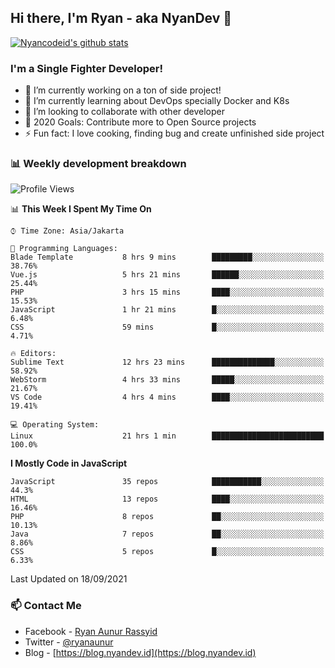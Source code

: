 ## Hi there, I'm Ryan - aka NyanDev 👋

[![Nyancodeid's github stats](https://github-readme-stats.vercel.app/api?username=nyancodeid)](https://github.com/nyancodeid/nyancodeid)

### I'm a Single Fighter Developer!
- 🔭 I’m currently working on a ton of side project!
- 🌱 I’m currently learning about DevOps specially Docker and K8s
- 👯 I’m looking to collaborate with other developer
- 🥅 2020 Goals: Contribute more to Open Source projects
- ⚡ Fun fact: I love cooking, finding bug and create unfinished side project 

### 📊 Weekly development breakdown

<!--START_SECTION:waka-->
![Profile Views](http://img.shields.io/badge/Profile%20Views-12-blue)

📊 **This Week I Spent My Time On** 

```text
⌚︎ Time Zone: Asia/Jakarta

💬 Programming Languages: 
Blade Template           8 hrs 9 mins        █████████░░░░░░░░░░░░░░░░   38.76% 
Vue.js                   5 hrs 21 mins       ██████░░░░░░░░░░░░░░░░░░░   25.44% 
PHP                      3 hrs 15 mins       ████░░░░░░░░░░░░░░░░░░░░░   15.53% 
JavaScript               1 hr 21 mins        █░░░░░░░░░░░░░░░░░░░░░░░░   6.48% 
CSS                      59 mins             █░░░░░░░░░░░░░░░░░░░░░░░░   4.71%

🔥 Editors: 
Sublime Text             12 hrs 23 mins      ██████████████░░░░░░░░░░░   58.92% 
WebStorm                 4 hrs 33 mins       █████░░░░░░░░░░░░░░░░░░░░   21.67% 
VS Code                  4 hrs 4 mins        ████░░░░░░░░░░░░░░░░░░░░░   19.41%

💻 Operating System: 
Linux                    21 hrs 1 min        █████████████████████████   100.0%

```

**I Mostly Code in JavaScript** 

```text
JavaScript               35 repos            ███████████░░░░░░░░░░░░░░   44.3% 
HTML                     13 repos            ████░░░░░░░░░░░░░░░░░░░░░   16.46% 
PHP                      8 repos             ██░░░░░░░░░░░░░░░░░░░░░░░   10.13% 
Java                     7 repos             ██░░░░░░░░░░░░░░░░░░░░░░░   8.86% 
CSS                      5 repos             █░░░░░░░░░░░░░░░░░░░░░░░░   6.33%

```



 Last Updated on 18/09/2021
<!--END_SECTION:waka-->

### 📫 Contact Me
- Facebook - [Ryan Aunur Rassyid](https://facebook.com/ryan.hac)
- Twitter - [@ryanaunur](https://twitter.com/ryanaunur)
- Blog - [https://blog.nyandev.id](https://blog.nyandev.id)
